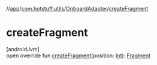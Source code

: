 //[app](../../../index.md)/[com.hotstuff.utils](../index.md)/[OnboardAdapter](index.md)/[createFragment](create-fragment.md)

# createFragment

[androidJvm]\
open override fun [createFragment](create-fragment.md)(position: [Int](https://kotlinlang.org/api/latest/jvm/stdlib/kotlin/-int/index.html)): [Fragment](https://developer.android.com/reference/kotlin/androidx/fragment/app/Fragment.html)
